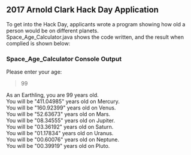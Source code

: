 ## 2017 Arnold Clark Hack Day Application

To get into the Hack Day, applicants wrote a program showing how old a person would be on different planets.\
Space_Age_Calculator.java shows the code written, and the result when complied is shown below:

### Space_Age_Calculator Console Output

Please enter your age: 
> 99

As an Earthling, you are 99 years old.\
You will be "411.04985" years old on Mercury.\
You will be "160.92399" years old on Venus.\
You will be "52.63673" years old on Mars.\
You will be "08.34555" years old on Jupiter.\
You will be "03.36192" years old on Saturn.\
You will be "01.17834" years old on Uranus.\
You will be "00.60076" years old on Neptune.\
You will be "00.39919" years old on Pluto.